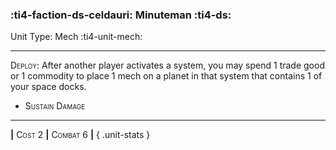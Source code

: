### :ti4-faction-ds-celdauri: **Minuteman** :ti4-ds:

Unit Type: Mech :ti4-unit-mech:

---

<span style="font-variant:small-caps;">Deploy</span>: After another player activates a system, you may spend 1 trade good or 1 commodity to place 1 mech on a planet in that system that contains 1 of your space docks.

* <span style="font-variant:small-caps;">Sustain Damage</span> 

---

__|__ <span style="font-variant:small-caps;">Cost 2</span> __|__ <span style="font-variant:small-caps;">Combat 6</span> __|__
{ .unit-stats }
